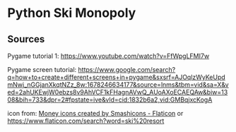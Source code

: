 # Python Ski Monopoly

## Sources
Pygame tutorial 1: https://www.youtube.com/watch?v=FfWpgLFMI7w 

Pygame screen tutorial: https://www.google.com/search?q=how+to+create+different+screens+in+pygame&sxsrf=AJOqlzWyKeUpdmNwj_nGGjanXkqtNZz_8w:1678246634177&source=lnms&tbm=vid&sa=X&ved=2ahUKEwjW0ebzs8v9AhVCF1kFHagnAVwQ_AUoAXoECAEQAw&biw=1308&bih=733&dpr=2#fpstate=ive&vld=cid:1832b6a2,vid:GMBqjxcKogA


icon from:
<a href="https://www.flaticon.com/free-icons/money" title="money icons">Money icons created by Smashicons - Flaticon</a>
or
https://www.flaticon.com/search?word=ski%20resort

